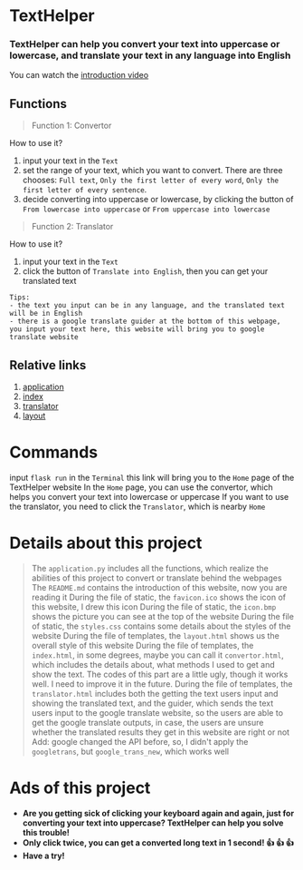 # TextHelper

### TextHelper can help you convert your text into uppercase or lowercase, and translate your text in any language into English

You can watch the [introduction video](https://youtu.be/GWdkXNxz8-8)

## Functions
>Function 1: Convertor

How to use it?

1. input your text in the `Text`
2. set the range of your text, which you want to convert. There are three chooses: `Full text`, `Only the first letter of every word`, `Only the first letter of every sentence`.
3. decide converting into uppercase or lowercase, by clicking the button of `From lowercase into uppercase` or `From uppercase into lowercase`

>Function 2: Translator

How to use it?

1. input your text in the `Text`
2. click the button of `Translate into English`, then you can get your translated text
```
Tips:
- the text you input can be in any language, and the translated text will be in English
- there is a google translate guider at the bottom of this webpage, you input your text here, this website will bring you to google translate website
```

## Relative links
1. [application](project/application.py)
2. [index](project/index.html)
3. [translator](project/translator.html)
4. [layout](project/layout.html)

# Commands
input `flask run` in the `Terminal` 
this link will bring you to the `Home` page of the TextHelper website
In the `Home` page, you can use the convertor, which helps you convert your text into lowercase or uppercase
If you want to use the translator, you need to click the `Translator`, which is nearby `Home`

# Details about this project
>The `application.py` includes all the functions, which realize the abilities of this project to convert or translate behind the webpages
>The `README.md` contains the introduction of this website, now you are reading it
>During the file of static, the `favicon.ico` shows the icon of this website, I drew this icon
>During the file of static, the `icon.bmp` shows the picture you can see at the top of the website
>During the file of static, the `styles.css` contains some details about the styles of the website
>During the file of templates, the `layout.html` shows us the overall style of this website
>During the file of templates, the `index.html`, in some degrees, maybe you can call it `convertor.html`, which includes the details about, what methods I used to get and show the text. The codes of this part are a little ugly, though it works well. I need to improve it in the future.
>During the file of templates, the `translator.html` includes both the getting the text users input and showing the translated text, and the guider, which sends the text users input to the google translate website, so the users are able to get the google translate outputs, in case, the users are unsure whether the translated results they get in this website are right or not
>Add: google changed the API before, so, I didn't apply the `googletrans`, but `google_trans_new`, which works well

# Ads of this project
- **Are you getting sick of clicking your keyboard again and again, just for converting your text into uppercase? TextHelper can help you solve this trouble!**
- **Only click twice, you can get a converted long text in 1 second! :+1: :+1: :+1:**
- **Have a try!**
